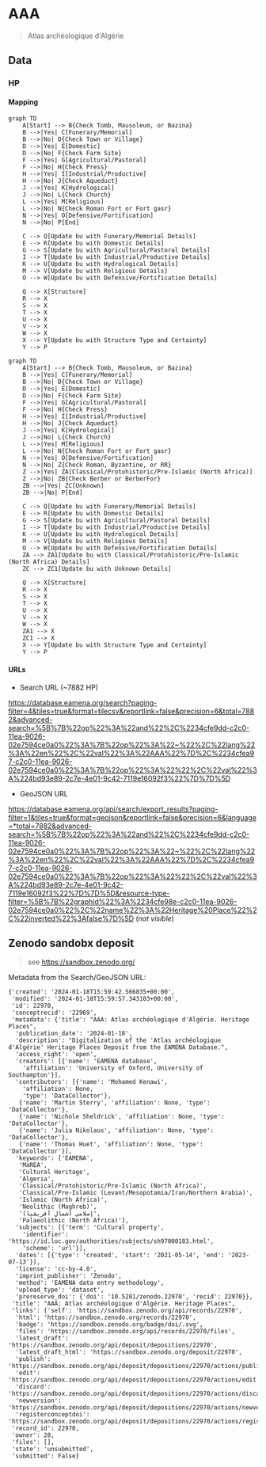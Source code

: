 # AAA
> Atlas archéologique d'Algérie


## Data

### HP

#### Mapping

```mermaid
graph TD
    A[Start] --> B{Check Tomb, Mausoleum, or Bazina}
    B -->|Yes| C[Funerary/Memorial]
    B -->|No| D{Check Town or Village}
    D -->|Yes| E[Domestic]
    D -->|No| F{Check Farm Site}
    F -->|Yes| G[Agricultural/Pastoral]
    F -->|No| H{Check Press}
    H -->|Yes| I[Industrial/Productive]
    H -->|No| J{Check Aqueduct}
    J -->|Yes| K[Hydrological]
    J -->|No| L{Check Church}
    L -->|Yes| M[Religious]
    L -->|No| N{Check Roman Fort or Fort gasr}
    N -->|Yes| O[Defensive/Fortification]
    N -->|No| P[End]

    C --> Q[Update bu with Funerary/Memorial Details]
    E --> R[Update bu with Domestic Details]
    G --> S[Update bu with Agricultural/Pastoral Details]
    I --> T[Update bu with Industrial/Productive Details]
    K --> U[Update bu with Hydrological Details]
    M --> V[Update bu with Religious Details]
    O --> W[Update bu with Defensive/Fortification Details]

    Q --> X[Structure]
    R --> X
    S --> X
    T --> X
    U --> X
    V --> X
    W --> X
    X --> Y[Update bu with Structure Type and Certainty]
    Y --> P
```

```mermaid
graph TD
    A[Start] --> B{Check Tomb, Mausoleum, or Bazina}
    B -->|Yes| C[Funerary/Memorial]
    B -->|No| D{Check Town or Village}
    D -->|Yes| E[Domestic]
    D -->|No| F{Check Farm Site}
    F -->|Yes| G[Agricultural/Pastoral]
    F -->|No| H{Check Press}
    H -->|Yes| I[Industrial/Productive]
    H -->|No| J{Check Aqueduct}
    J -->|Yes| K[Hydrological]
    J -->|No| L{Check Church}
    L -->|Yes| M[Religious]
    L -->|No| N{Check Roman Fort or Fort gasr}
    N -->|Yes| O[Defensive/Fortification]
    N -->|No| Z{Check Roman, Byzantine, or RR}
    Z -->|Yes| ZA[Classical/Protohistoric/Pre-Islamic (North Africa)]
    Z -->|No| ZB{Check Berber or BerberFor}
    ZB -->|Yes| ZC[Unknown]
    ZB -->|No| P[End]

    C --> Q[Update bu with Funerary/Memorial Details]
    E --> R[Update bu with Domestic Details]
    G --> S[Update bu with Agricultural/Pastoral Details]
    I --> T[Update bu with Industrial/Productive Details]
    K --> U[Update bu with Hydrological Details]
    M --> V[Update bu with Religious Details]
    O --> W[Update bu with Defensive/Fortification Details]
    ZA --> ZA1[Update bu with Classical/Protohistoric/Pre-Islamic (North Africa) Details]
    ZC --> ZC1[Update bu with Unknown Details]

    Q --> X[Structure]
    R --> X
    S --> X
    T --> X
    U --> X
    V --> X
    W --> X
    ZA1 --> X
    ZC1 --> X
    X --> Y[Update bu with Structure Type and Certainty]
    Y --> P
```


#### URLs

* Search URL (~7882 HP)

https://database.eamena.org/search?paging-filter=4&tiles=true&format=tilecsv&reportlink=false&precision=6&total=7882&advanced-search=%5B%7B%22op%22%3A%22and%22%2C%2234cfe9dd-c2c0-11ea-9026-02e7594ce0a0%22%3A%7B%22op%22%3A%22~%22%2C%22lang%22%3A%22en%22%2C%22val%22%3A%22AAA%22%7D%2C%2234cfea97-c2c0-11ea-9026-02e7594ce0a0%22%3A%7B%22op%22%3A%22%22%2C%22val%22%3A%224bd93e89-2c7e-4e01-9c42-7119e16092f3%22%7D%7D%5D

* GeoJSON URL 

https://database.eamena.org/api/search/export_results?paging-filter=1&tiles=true&format=geojson&reportlink=false&precision=6&language=*total=7882&advanced-search=%5B%7B%22op%22%3A%22and%22%2C%2234cfe9dd-c2c0-11ea-9026-02e7594ce0a0%22%3A%7B%22op%22%3A%22~%22%2C%22lang%22%3A%22en%22%2C%22val%22%3A%22AAA%22%7D%2C%2234cfea97-c2c0-11ea-9026-02e7594ce0a0%22%3A%7B%22op%22%3A%22%22%2C%22val%22%3A%224bd93e89-2c7e-4e01-9c42-7119e16092f3%22%7D%7D%5D&resource-type-filter=%5B%7B%22graphid%22%3A%2234cfe98e-c2c0-11ea-9026-02e7594ce0a0%22%2C%22name%22%3A%22Heritage%20Place%22%2C%22inverted%22%3Afalse%7D%5D
(*not visible*)

## Zenodo sandobx deposit
> see https://sandbox.zenodo.org/

Metadata from the Search/GeoJSON URL:

```
{'created': '2024-01-18T15:59:42.566835+00:00',
 'modified': '2024-01-18T15:59:57.343103+00:00',
 'id': 22970,
 'conceptrecid': '22969',
 'metadata': {'title': "AAA: Atlas archéologique d'Algérie. Heritage Places",
  'publication_date': '2024-01-18',
  'description': "Digitalization of the 'Atlas archéologique d'Algérie' Heritage Places Deposit from the EAMENA Database.",
  'access_right': 'open',
  'creators': [{'name': 'EAMENA database',
    'affiliation': 'University of Oxford, University of Southampton'}],
  'contributors': [{'name': 'Mohamed Kenawi',
    'affiliation': None,
    'type': 'DataCollector'},
   {'name': 'Martin Sterry', 'affiliation': None, 'type': 'DataCollector'},
   {'name': 'Nichole Sheldrick', 'affiliation': None, 'type': 'DataCollector'},
   {'name': 'Julia Nikolaus', 'affiliation': None, 'type': 'DataCollector'},
   {'name': 'Thomas Huet', 'affiliation': None, 'type': 'DataCollector'}],
  'keywords': ['EAMENA',
   'MaREA',
   'Cultural Heritage',
   'Algeria',
   'Classical/Protohistoric/Pre-Islamic (North Africa)',
   'Classical/Pre-Islamic (Levant/Mesopotamia/Iran/Northern Arabia)',
   'Islamic (North Africa)',
   'Neolithic (Maghreb)',
   '(إسلامي (شمال أفريقيا',
   'Palaeolithic (North Africa)'],
  'subjects': [{'term': 'Cultural property',
    'identifier': 'https://id.loc.gov/authorities/subjects/sh97000183.html',
    'scheme': 'url'}],
  'dates': [{'type': 'created', 'start': '2021-05-14', 'end': '2023-07-13'}],
  'license': 'cc-by-4.0',
  'imprint_publisher': 'Zenodo',
  'method': 'EAMENA data entry methodology',
  'upload_type': 'dataset',
  'prereserve_doi': {'doi': '10.5281/zenodo.22970', 'recid': 22970}},
 'title': "AAA: Atlas archéologique d'Algérie. Heritage Places",
 'links': {'self': 'https://sandbox.zenodo.org/api/records/22970',
  'html': 'https://sandbox.zenodo.org/records/22970',
  'badge': 'https://sandbox.zenodo.org/badge/doi/.svg',
  'files': 'https://sandbox.zenodo.org/api/records/22970/files',
  'latest_draft': 'https://sandbox.zenodo.org/api/deposit/depositions/22970',
  'latest_draft_html': 'https://sandbox.zenodo.org/deposit/22970',
  'publish': 'https://sandbox.zenodo.org/api/deposit/depositions/22970/actions/publish',
  'edit': 'https://sandbox.zenodo.org/api/deposit/depositions/22970/actions/edit',
  'discard': 'https://sandbox.zenodo.org/api/deposit/depositions/22970/actions/discard',
  'newversion': 'https://sandbox.zenodo.org/api/deposit/depositions/22970/actions/newversion',
  'registerconceptdoi': 'https://sandbox.zenodo.org/api/deposit/depositions/22970/actions/registerconceptdoi'},
 'record_id': 22970,
 'owner': 28,
 'files': [],
 'state': 'unsubmitted',
 'submitted': False}
```

